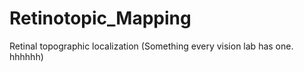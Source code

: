 # Retinotopic_Mapping
Retinal topographic localization (Something every vision lab has one. hhhhhh)
